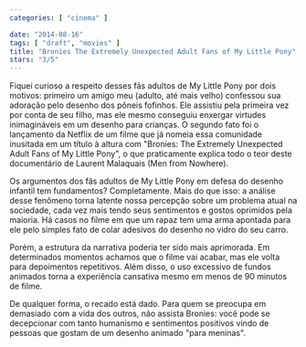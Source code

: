 ```yaml
---
categories: [ "cinema" ]

date: "2014-08-16"
tags: [ "draft", "movies" ]
title: "Bronies The Extremely Unexpected Adult Fans of My Little Pony"
stars: "3/5"
---
```

Fiquei curioso a respeito desses fãs adultos de My Little Pony por dois motivos: primeiro um amigo meu (adulto, até mais velho) confessou sua adoração pelo desenho dos pôneis fofinhos. Ele assistiu pela primeira vez por conta de seu filho, mas ele mesmo conseguiu enxergar virtudes inimagináveis em um desenho para crianças. O segundo fato foi o lançamento da Netflix de um filme que já nomeia essa comunidade inusitada em um título à altura com "Bronies: The Extremely Unexpected Adult Fans of My Little Pony", o que praticamente explica todo o teor deste documentário de Laurent Malaquais (Men from Nowhere).

Os argumentos dos fãs adultos de My Little Pony em defesa do desenho infantil tem fundamentos? Completamente. Mais do que isso: a análise desse fenômeno torna latente nossa percepção sobre um problema atual na sociedade, cada vez mais tendo seus sentimentos e gostos oprimidos pela maioria. Há casos no filme em que um rapaz tem uma arma apontada para ele pelo simples fato de colar adesivos do desenho no vidro do seu carro.

Porém, a estrutura da narrativa poderia ter sido mais aprimorada. Em determinados momentos achamos que o filme vai acabar, mas ele volta para depoimentos repetitivos. Além disso, o uso excessivo de fundos animados torna a experiência cansativa mesmo em menos de 90 minutos de filme.

De qualquer forma, o recado está dado. Para quem se preocupa em demasiado com a vida dos outros, não assista Bronies: você pode se decepcionar com tanto humanismo e sentimentos positivos vindo de pessoas que gostam de um desenho animado "para meninas".
